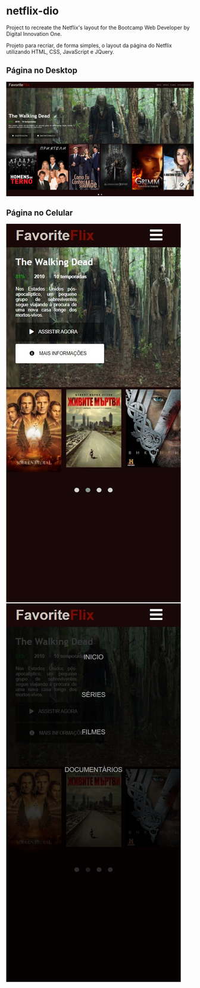 # netflix-dio
Project to recreate the Netflix's layout for the Bootcamp Web Developer by Digital Innovation One.

Projeto para recriar, de forma simples, o layout da página do Netflix utilizando HTML, CSS, JavaScript e JQuery.

## Página no Desktop

![Imagem da página do site do projeto no desktop](https://github.com/brunom-miguel/netflix-dio/blob/main/pagina.jpeg?raw=true)

## Página no Celular

<div>
  <img src="https://github.com/brunom-miguel/netflix-dio/blob/main/imagem_celular.jpeg?raw=true" alt="Imagem da página do site do projeto no celular"/>
  <img src="https://github.com/brunom-miguel/netflix-dio/blob/main/imagem_celular_menu.jpeg?raw=true" alt="Imagem da do menu da página do site do projeto no celular"/>
</div>
